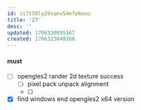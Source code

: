 ```yaml
---
id: zi7t58ly29sqev54efp6ouu
title: '27'
desc: ''
updated: 1706330095367
created: 1706323048366
---
```


#### must
- [ ] opengles2 rander 2d texture success
  - [ ] pixel pack unpack alignment
  - [ ] 
- [x] find windows end opengles2 x64 version